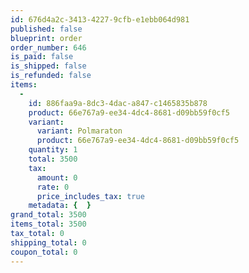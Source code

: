 ```yaml
---
id: 676d4a2c-3413-4227-9cfb-e1ebb064d981
published: false
blueprint: order
order_number: 646
is_paid: false
is_shipped: false
is_refunded: false
items:
  -
    id: 886faa9a-8dc3-4dac-a847-c1465835b878
    product: 66e767a9-ee34-4dc4-8681-d09bb59f0cf5
    variant:
      variant: Polmaraton
      product: 66e767a9-ee34-4dc4-8681-d09bb59f0cf5
    quantity: 1
    total: 3500
    tax:
      amount: 0
      rate: 0
      price_includes_tax: true
    metadata: {  }
grand_total: 3500
items_total: 3500
tax_total: 0
shipping_total: 0
coupon_total: 0
---
```

